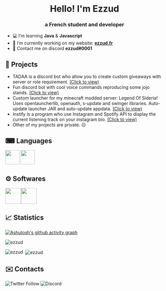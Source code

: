 <h1 align="center">Hello! I'm Ezzud</h1>
<h3 align="center">a French student and developer</h3>

- 💻 I’m learning **Java** & **Javascript**
- 💼 I’m currently working on my website: <a target="blank" href="https://ezzud.fr">**ezzud.fr**</a>
- 📨 Contact me on discord **ezzud#0001**


## 📕 Projects

- TADAA is a discord bot who allow you to create custom giveaways with server or role requirement.  [(Click to view)](https://github.com/Ezzud/tadaa)
- Fun discord bot with cool voice commands reproducing some jojo stands.  [(Click to view)](https://github.com/Ezzud/jojo-commands)
- Custom launcher for my minecraft modded server: Legend Of Sideria! Uses openlauncherlib, openauth, s-update and swinger libraries. Auto-update launcher JAR and auto-update appdata. [(Click to view)](https://github.com/Ezzud/los-launcher)
- Instify is a program who use Instagram and Spotify API to display the current listening track on your instagram bio. [(Click to view)](https://github.com/Ezzud/instify)
- Other of my projects are private. 😔


## ⌨ Languages
<img src="https://www.flaticon.com/svg/static/icons/svg/2393/2393313.svg" width="45px" height="45px" /> <img src="https://www.flaticon.com/svg/static/icons/svg/136/136530.svg" width="45px" height="45px" />


## ⚙️ Softwares

<img src="https://upload.wikimedia.org/wikipedia/fr/7/78/Sublime_text_logo.png" width="50px" height="50px" /><img src="https://ezzud.tk/portfolio/attachments/softwares/eclipse.png" width="50px" height="50px" />


## 📈 Statistics 
[![Ashutosh's github activity graph](https://activity-graph.herokuapp.com/graph?username=Ezzud&bg_color=333a9e&color=ffffff&line=5350fb&point=52fcff&area=true&hide_border=true)](https://github.com/ashutosh00710/github-readme-activity-graph)
<p align="left"> <img src="https://komarev.com/ghpvc/?username=ezzud&label=Profile%20views&color=4B18B8&style=flat" alt="ezzud" /> </p>
<p><img align="left" src="https://github-readme-stats.vercel.app/api/top-langs/?username=ezzud&theme=radical" alt="ezzud" /></p>

<p>&nbsp;<img align="center" src="https://github-readme-stats.vercel.app/api?username=ezzud&theme=radical" alt="ezzud" /></p>

## ✉️ Contacts
<p align="left">
<img alt="Twitter Follow" src="https://img.shields.io/twitter/follow/ezzud_?color=%231DA1F2&logo=twitter&style=for-the-badge">  <img alt="Discord" src="https://img.shields.io/badge/DISCORD-ezzud%230001-%237289DA?style=for-the-badge&logo=discord">
